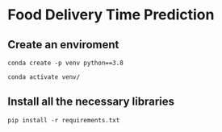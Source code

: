 # Food Delivery Time Prediction

## Create an enviroment
```
conda create -p venv python==3.8
```
```
conda activate venv/
```

## Install all the necessary libraries
```
pip install -r requirements.txt
```